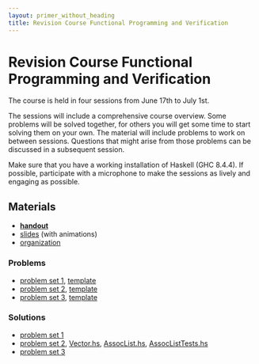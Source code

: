 ```yaml
---
layout: primer_without_heading
title: Revision Course Functional Programming and Verification
---
```


# Revision Course Functional Programming and Verification

The course is held in four sessions from June 17th to July 1st.

The sessions will include a comprehensive course overview. Some problems will be
solved together, for others you will get some time to start solving them on your
own. The material will include problems to work on between sessions. Questions
that might arise from those problems can be discussed in a subsequent session.

Make sure that you have a working installation of Haskell (GHC 8.4.4). If
possible, participate with a microphone to make the sessions as lively and
engaging as possible.

## Materials

* [**handout**](https://jonhue.github.io/teaching-fpv-rev/handout.pdf)
* [slides](https://jonhue.github.io/teaching-fpv-rev/slides.pdf) (with animations)
* [organization](https://jonhue.github.io/teaching-fpv-rev/organization.pdf)

### Problems

* [problem set 1](https://jonhue.github.io/teaching-fpv-rev/problem_set_1.pdf), [template](https://raw.githubusercontent.com/jonhue/teaching-fpv-rev/sources/templates/problem_set_1.hs)
* [problem set 2](https://jonhue.github.io/teaching-fpv-rev/problem_set_2.pdf), [template](https://raw.githubusercontent.com/jonhue/teaching-fpv-rev/sources/templates/problem_set_2.hs)
* [problem set 3](https://jonhue.github.io/teaching-fpv-rev/problem_set_3.pdf), [template](https://raw.githubusercontent.com/jonhue/teaching-fpv-rev/sources/templates/problem_set_3.hs)

### Solutions

* [problem set 1](https://raw.githubusercontent.com/jonhue/teaching-fpv-rev/sources/solutions/problem_set_1.hs)
* [problem set 2](https://raw.githubusercontent.com/jonhue/teaching-fpv-rev/sources/solutions/problem_set_2.hs), [Vector.hs](https://raw.githubusercontent.com/jonhue/teaching-fpv-rev/sources/solutions/Vector.hs), [AssocList.hs](https://raw.githubusercontent.com/jonhue/teaching-fpv-rev/sources/solutions/AssocList.hs), [AssocListTests.hs](https://raw.githubusercontent.com/jonhue/teaching-fpv-rev/sources/solutions/AssocListTests.hs)
* [problem set 3](https://raw.githubusercontent.com/jonhue/teaching-fpv-rev/sources/solutions/problem_set_3.hs)
